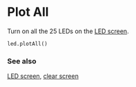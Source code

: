 # Plot All

Turn on all the 25 LEDs on the [LED screen](/device/screen).

```sig
led.plotAll()
```

### See also

[LED screen](/device/screen), [clear screen](/reference/basic/clear-screen)

